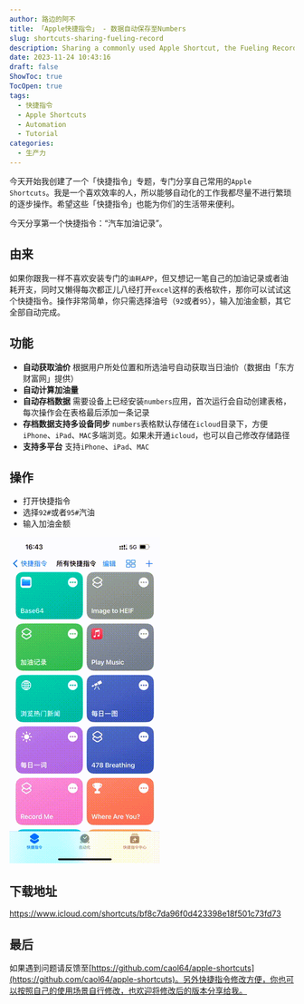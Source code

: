 ```yaml
---
author: 路边的阿不
title: 「Apple快捷指令」 - 数据自动保存至Numbers
slug: shortcuts-sharing-fueling-record
description: Sharing a commonly used Apple Shortcut, the Fueling Record. Catered for those who crave efficiency, this function simplifies fueling record processes. No need for separate apps or manual tracking. Hope these shortcuts can facilitate your life too.
date: 2023-11-24 10:43:16
draft: false
ShowToc: true
TocOpen: true
tags:
  - 快捷指令
  - Apple Shortcuts
  - Automation
  - Tutorial
categories:
  - 生产力
---
```

今天开始我创建了一个「快捷指令」专题，专门分享自己常用的`Apple Shortcuts`。我是一个喜欢效率的人，所以能够自动化的工作我都尽量不进行繁琐的逐步操作。希望这些「快捷指令」也能为你们的生活带来便利。

今天分享第一个快捷指令：“汽车加油记录”。

## 由来

如果你跟我一样不喜欢安装专门的`油耗APP`，但又想记一笔自己的加油记录或者油耗开支，同时又懒得每次都正儿八经打开`excel`这样的表格软件，那你可以试试这个快捷指令。操作非常简单，你只需选择油号（`92`或者`95`），输入加油金额，其它全部自动完成。

## 功能

- **自动获取油价** 根据用户所处位置和所选油号自动获取当日油价（数据由「东方财富网」提供）
- **自动计算加油量**
- **自动存档数据** 需要设备上已经安装`numbers`应用，首次运行会自动创建表格，每次操作会在表格最后添加一条记录
- **存档数据支持多设备同步** `numbers`表格默认存储在`icloud`目录下，方便`iPhone`、`iPad`、`MAC`多端浏览。如果未开通`icloud`，也可以自己修改存储路径
- **支持多平台** 支持`iPhone`、`iPad`、`MAC`

## 操作

- 打开快捷指令
- 选择`92#`或者`95#`汽油
- 输入加油金额 

![](imgs/posts/2023-11-24-shortcuts-sharing-fueling-record/1.gif)

## 下载地址

https://www.icloud.com/shortcuts/bf8c7da96f0d423398e18f501c73fd73

## 最后

如果遇到问题请反馈至[https://github.com/caol64/apple-shortcuts](https://github.com/caol64/apple-shortcuts)。另外快捷指令修改方便，你也可以按照自己的使用场景自行修改，也欢迎将修改后的版本分享给我。